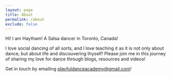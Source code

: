 ```yaml
---
layout: page
title: About
permalink: /about
exclude: false
---
```


Hi! I am Haytham! A Salsa dancer in Toronto, Canada!

I love social dancing of all sorts, and I love teaching it as it is not only about dance, but about life and discouvering thyself! Please join me in this journey of sharing my love for dance through blogs, resources and videos!

Get in touch by emailing [playfuldanceacademy@gmail.com](mailto:playfuldanceacademy@gmail.com)!


